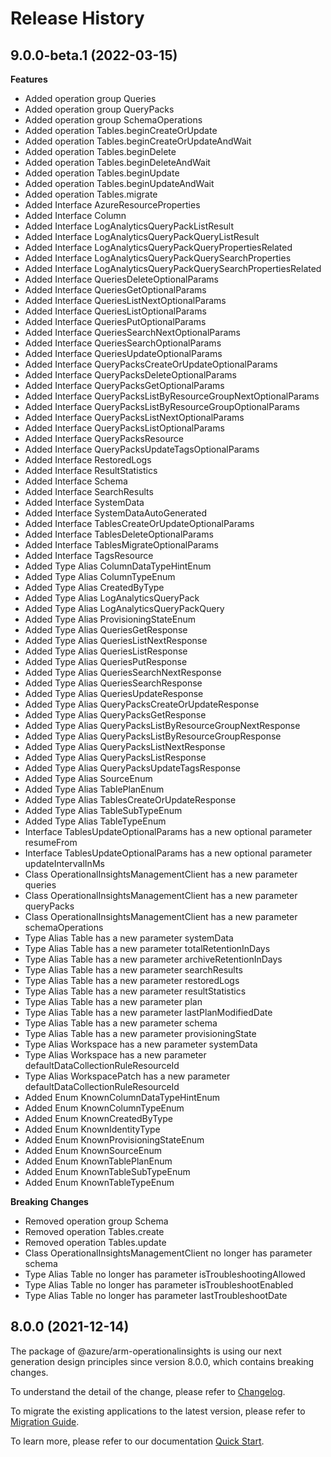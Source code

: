 # Release History
    
## 9.0.0-beta.1 (2022-03-15)
    
**Features**

  - Added operation group Queries
  - Added operation group QueryPacks
  - Added operation group SchemaOperations
  - Added operation Tables.beginCreateOrUpdate
  - Added operation Tables.beginCreateOrUpdateAndWait
  - Added operation Tables.beginDelete
  - Added operation Tables.beginDeleteAndWait
  - Added operation Tables.beginUpdate
  - Added operation Tables.beginUpdateAndWait
  - Added operation Tables.migrate
  - Added Interface AzureResourceProperties
  - Added Interface Column
  - Added Interface LogAnalyticsQueryPackListResult
  - Added Interface LogAnalyticsQueryPackQueryListResult
  - Added Interface LogAnalyticsQueryPackQueryPropertiesRelated
  - Added Interface LogAnalyticsQueryPackQuerySearchProperties
  - Added Interface LogAnalyticsQueryPackQuerySearchPropertiesRelated
  - Added Interface QueriesDeleteOptionalParams
  - Added Interface QueriesGetOptionalParams
  - Added Interface QueriesListNextOptionalParams
  - Added Interface QueriesListOptionalParams
  - Added Interface QueriesPutOptionalParams
  - Added Interface QueriesSearchNextOptionalParams
  - Added Interface QueriesSearchOptionalParams
  - Added Interface QueriesUpdateOptionalParams
  - Added Interface QueryPacksCreateOrUpdateOptionalParams
  - Added Interface QueryPacksDeleteOptionalParams
  - Added Interface QueryPacksGetOptionalParams
  - Added Interface QueryPacksListByResourceGroupNextOptionalParams
  - Added Interface QueryPacksListByResourceGroupOptionalParams
  - Added Interface QueryPacksListNextOptionalParams
  - Added Interface QueryPacksListOptionalParams
  - Added Interface QueryPacksResource
  - Added Interface QueryPacksUpdateTagsOptionalParams
  - Added Interface RestoredLogs
  - Added Interface ResultStatistics
  - Added Interface Schema
  - Added Interface SearchResults
  - Added Interface SystemData
  - Added Interface SystemDataAutoGenerated
  - Added Interface TablesCreateOrUpdateOptionalParams
  - Added Interface TablesDeleteOptionalParams
  - Added Interface TablesMigrateOptionalParams
  - Added Interface TagsResource
  - Added Type Alias ColumnDataTypeHintEnum
  - Added Type Alias ColumnTypeEnum
  - Added Type Alias CreatedByType
  - Added Type Alias LogAnalyticsQueryPack
  - Added Type Alias LogAnalyticsQueryPackQuery
  - Added Type Alias ProvisioningStateEnum
  - Added Type Alias QueriesGetResponse
  - Added Type Alias QueriesListNextResponse
  - Added Type Alias QueriesListResponse
  - Added Type Alias QueriesPutResponse
  - Added Type Alias QueriesSearchNextResponse
  - Added Type Alias QueriesSearchResponse
  - Added Type Alias QueriesUpdateResponse
  - Added Type Alias QueryPacksCreateOrUpdateResponse
  - Added Type Alias QueryPacksGetResponse
  - Added Type Alias QueryPacksListByResourceGroupNextResponse
  - Added Type Alias QueryPacksListByResourceGroupResponse
  - Added Type Alias QueryPacksListNextResponse
  - Added Type Alias QueryPacksListResponse
  - Added Type Alias QueryPacksUpdateTagsResponse
  - Added Type Alias SourceEnum
  - Added Type Alias TablePlanEnum
  - Added Type Alias TablesCreateOrUpdateResponse
  - Added Type Alias TableSubTypeEnum
  - Added Type Alias TableTypeEnum
  - Interface TablesUpdateOptionalParams has a new optional parameter resumeFrom
  - Interface TablesUpdateOptionalParams has a new optional parameter updateIntervalInMs
  - Class OperationalInsightsManagementClient has a new parameter queries
  - Class OperationalInsightsManagementClient has a new parameter queryPacks
  - Class OperationalInsightsManagementClient has a new parameter schemaOperations
  - Type Alias Table has a new parameter systemData
  - Type Alias Table has a new parameter totalRetentionInDays
  - Type Alias Table has a new parameter archiveRetentionInDays
  - Type Alias Table has a new parameter searchResults
  - Type Alias Table has a new parameter restoredLogs
  - Type Alias Table has a new parameter resultStatistics
  - Type Alias Table has a new parameter plan
  - Type Alias Table has a new parameter lastPlanModifiedDate
  - Type Alias Table has a new parameter schema
  - Type Alias Table has a new parameter provisioningState
  - Type Alias Workspace has a new parameter systemData
  - Type Alias Workspace has a new parameter defaultDataCollectionRuleResourceId
  - Type Alias WorkspacePatch has a new parameter defaultDataCollectionRuleResourceId
  - Added Enum KnownColumnDataTypeHintEnum
  - Added Enum KnownColumnTypeEnum
  - Added Enum KnownCreatedByType
  - Added Enum KnownIdentityType
  - Added Enum KnownProvisioningStateEnum
  - Added Enum KnownSourceEnum
  - Added Enum KnownTablePlanEnum
  - Added Enum KnownTableSubTypeEnum
  - Added Enum KnownTableTypeEnum

**Breaking Changes**

  - Removed operation group Schema
  - Removed operation Tables.create
  - Removed operation Tables.update
  - Class OperationalInsightsManagementClient no longer has parameter schema
  - Type Alias Table no longer has parameter isTroubleshootingAllowed
  - Type Alias Table no longer has parameter isTroubleshootEnabled
  - Type Alias Table no longer has parameter lastTroubleshootDate
    
    
## 8.0.0 (2021-12-14)

The package of @azure/arm-operationalinsights is using our next generation design principles since version 8.0.0, which contains breaking changes.

To understand the detail of the change, please refer to [Changelog](https://aka.ms/js-track2-changelog).

To migrate the existing applications to the latest version, please refer to [Migration Guide](https://aka.ms/js-track2-migration-guide).

To learn more, please refer to our documentation [Quick Start](https://aka.ms/js-track2-quickstart).
